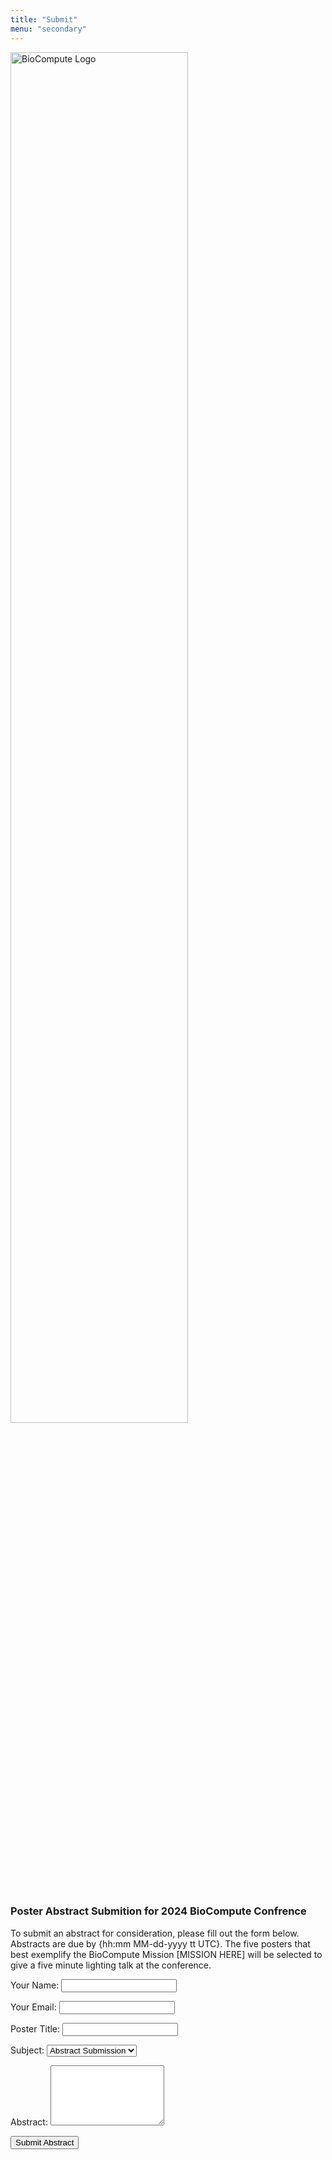 ```yaml
---
title: "Submit"
menu: "secondary"
---
```


<div class="col-lg-6 offset-lg-3 text-center">
<img src="/images/logo.about.png" class="img-fluid mx-auto d-block" width="75%" alt="BioCompute Logo">
</div>

<br>

### Poster Abstract Submition for 2024 BioCompute Confrence

To submit an abstract for consideration, please fill out the form below. Abstracts are due by {hh:mm MM-dd-yyyy tt UTC}. The five posters that best exemplify the BioCompute Mission [MISSION HERE] will be selected to give a five minute lighting talk at the conference. 

<form name="submit" method="POST" data-netlify="true">

<p>
<label>Your Name:</label>
<input type="text" name="name" id="inputname" class="form-control">
</p>

<p>
<label>Your Email:</label>
<input type="email" name="email" id="inputemail" class="form-control">
</p>

<p>
<label>Poster Title:</label>
<input type="text" name="title" id="inputtitle" class="form-control">
</p>

<p>
<label for="inputsubject">Subject:</label>
<select name="subject" id="inputsubject" class="form-control">
<option value="abstract" >Abstract Submission</option>
</select>
</p>

<p>
<label for="inputmessage">Abstract:</label>
<textarea name="message" id="inputmessage" class="form-control" rows="6"></textarea>
</p>

<p>
<button type="submit" class="btn btn-primary">Submit Abstract</button>
</p>

</form>
